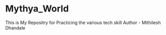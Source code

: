 # Mythya_World
This is My Repositry for Practicing the various tech skill
Author - Mithilesh Dhandale
